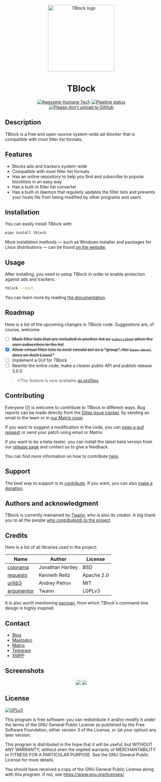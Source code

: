 <p align="center">
<img align="center" src="https://codeberg.org/tblock/tblock/raw/branch/main/assets/icons/tblock.svg" alt="TBlock logo" width="220px">
</p>
<p align="center">
<h1 align="center">TBlock</h1>
</p>
<p align="center">
<a href="https://github.com/humanetech-community/awesome-humane-tech"><img src="https://codeberg.org/tblock/tblock/raw/branch/main/assets/icons/humane-tech-badge.svg" alt="Awesome Humane Tech"></a>
<a href="https://framagit.org/twann/tblock/-/pipelines"><img src="https://framagit.org/twann/tblock/badges/main/pipeline.svg" alt="Pipeline status"></a>
<a href="https://nogithub.codeberg.page"><img src="https://nogithub.codeberg.page/badge.svg" alt="Please don't upload to GitHub"></a>
</p>

## Description

TBlock is a free and open-source system-wide ad-blocker that is compatible with most filter list formats.

## Features

- Blocks ads and trackers system-wide
- Compatible with most filter list formats
- Has an online repository to help you find and subscribe to popular blocklists in an easy way
- Has a built-in filter list converter
- Has a built-in daemon that regularly updates the filter lists and prevents your hosts file from being modified by other programs and users

## Installation

You can easily install TBlock with:

```sh
pipx install tblock
```

More installation methods — such as Windows installer and packages for Linux distributions — can be found [on the website](https://tblock.codeberg.page/install).

## Usage

After installing, you need to setup TBlock in order to enable protection against ads and trackers:

```sh
tblock --init
```

You can learn more by reading [the documentation](https://tblock.codeberg.page/docs/).

## Roadmap

Here is a list of the upcoming changes in TBlock code. Suggestions are, of course, welcome.

- [ ] ~~Mark filter lists that are included in another list as `subscribed` when the user subscribes to the list~~
- [x] ~~Allow virtual filter lists to exist (would act as a "group", like `base-devel` does on Arch Linux)~~*
- [ ] Implement a GUI for TBlock
- [ ] Rewrite the entire code, make a clearer public API and publish release 3.0.0

> *This feature is now available [as profiles](https://tblock.codeberg.page/docs/profiles.html).

## Contributing

Everyone ([?](https://codeberg.org/tblock/tblock/src/branch/main/CONTRIBUTING.md#limitations)) is welcome to contribute to TBlock in different ways. Bug reports can be made directly from the [Gitea issue tracker](https://codeberg.org/tblock/tblock/issues), by sending an email to the team or in [our Matrix room](https://matrix.to/#/#tblock:envs.net). 

If you want to suggest a modification in the code, you can [open a pull request](https://codeberg.org/tblock/tblock/pulls) or send your patch using email or Matrix.

If you want to be a beta-tester, you can install the latest beta version from our [release page](https://codeberg.org/tblock/tblock/releases) and contact us to give a feedback.

You can find more information on how to contribute [here](https://codeberg.org/tblock/tblock/src/branch/main/CONTRIBUTING.md).

## Support

The best way to support is to [contribute](#contributing). If you want, you can also [make a donation](https://tblock.codeberg.page/donate).

## Authors and acknowledgment

TBlock is currently mainained by [Twann](https://codeberg.org/twann), who is also its creator.
A big thank you to all the people [who contribute(d) to the project](https://codeberg.org/tblock/tblock/src/branch/main/CONTRIBUTORS.md).

## Credits

Here is a list of all libraries used in the project:

| Name | Author | License |
| --- | --- | --- |
| [colorama](https://github.com/tartley/colorama) | Jonathan Hartley | BSD |
| [requests](https://requests.readthedocs.io/) | Kenneth Reitz | Apache 2.0 |
| [urllib3](https://urllib3.readthedocs.io/) | Andrey Petrov | MIT |
| [argumentor](https://codeberg.org/twann/python-argumentor) | Twann | LGPLv3 |

It is also worth mentioning [pacman](https://archlinux.org/pacman/), from which TBlock's command-line design is highly inspired.

## Contact

- [Blog](https://fediverse.blog/~/TBlock)
- [Mastodon](https://fosstodon.org/@tblock)
- [Matrix](https://matrix.to/#/#tblock:matrix.org)
- [Telegram](https://t.me/tblock)
- [XMPP](xmpp:tblockproject@chat.disroot.org?join)

## Screenshots

<p align="center">
    <img src="https://codeberg.org/tblock/tblock/raw/branch/main/assets/screenshots/screenshot2.png">
    <img src="https://codeberg.org/tblock/tblock/raw/branch/main/assets/screenshots/screenshot1.png">
</p>

## License

[![GPLv3](https://www.gnu.org/graphics/gplv3-with-text-136x68.png)](https://www.gnu.org/licenses/gpl-3.0)

This program is free software: you can redistribute it and/or modify
it under the terms of the GNU General Public License as published by
the Free Software Foundation, either version 3 of the License, or
(at your option) any later version.

This program is distributed in the hope that it will be useful,
but WITHOUT ANY WARRANTY; without even the implied warranty of
MERCHANTABILITY or FITNESS FOR A PARTICULAR PURPOSE.  See the
GNU General Public License for more details.

You should have received a copy of the GNU General Public License
along with this program.  If not, see <https://www.gnu.org/licenses/>.
